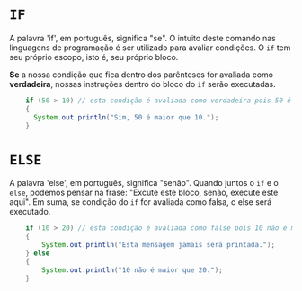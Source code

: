 # `IF`
A palavra 'if', em português, significa "se". O intuito deste comando nas linguagens de programação é ser utilizado para avaliar condições. O `if` tem seu próprio escopo, isto é, seu próprio bloco. 

__Se__ a nossa condição que fica dentro dos parênteses for avaliada como __verdadeira__, nossas instruções dentro do bloco do `if` serão executadas.

```java
    if (50 > 10) // esta condição é avaliada como verdadeira pois 50 é maior que 10.
    {
      System.out.println("Sim, 50 é maior que 10.");          
    }
```

# `ELSE`
A palavra 'else', em português, significa "senão". Quando juntos o `if` e o `else`, podemos pensar na frase:
"Excute este bloco, senão, execute este aqui". Em suma, se condição do `if` for avaliada como falsa, o else será executado. 

```java 
    if (10 > 20) // esta condição é avaliada como false pois 10 não é maior que 20.
    {
        System.out.println("Esta mensagem jamais será printada.");
    } else
    {
        System.out.println("10 não é maior que 20.");        
    }
```


